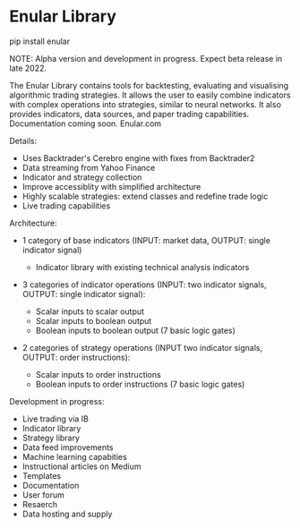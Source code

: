# Enular Library
 
pip install enular

NOTE: Alpha version and development in progress. Expect beta release in late 2022.

The Enular Library contains tools for backtesting, evaluating and visualising algorithmic trading strategies. It allows the user to easily combine indicators with complex operations into strategies, similar to neural networks. It also provides indicators, data sources, and paper trading capabilities. Documentation coming soon. Enular.com

Details:
- Uses Backtrader's Cerebro engine with fixes from Backtrader2
- Data streaming from Yahoo Finance
- Indicator and strategy collection
- Improve accessiblity with simplified architecture
- Highly scalable strategies: extend classes and redefine trade logic
- Live trading capabilities

Architecture:

- 1 category of base indicators (INPUT: market data, OUTPUT: single indicator signal)
    - Indicator library with existing technical analysis indicators

- 3 categories of indicator operations (INPUT: two indicator signals, OUTPUT: single indicator signal):
    - Scalar inputs to scalar output
    - Scalar inputs to boolean output
    - Boolean inputs to boolean output (7 basic logic gates)

- 2 categories of strategy operations (INPUT two indicator signals, OUTPUT: order instructions):
    - Scalar inputs to order instructions
    - Boolean inputs to order instructions (7 basic logic gates)

Development in progress:
- Live trading via IB
- Indicator library
- Strategy library
- Data feed improvements
- Machine learning capabities
- Instructional articles on Medium
- Templates
- Documentation
- User forum
- Resaerch
- Data hosting and supply